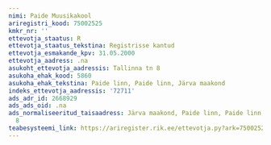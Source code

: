 ```yaml
---
nimi: Paide Muusikakool
ariregistri_kood: 75002525
kmkr_nr: ''
ettevotja_staatus: R
ettevotja_staatus_tekstina: Registrisse kantud
ettevotja_esmakande_kpv: 31.05.2000
ettevotja_aadress: .na
asukoht_ettevotja_aadressis: Tallinna tn 8
asukoha_ehak_kood: 5860
asukoha_ehak_tekstina: Paide linn, Paide linn, Järva maakond
indeks_ettevotja_aadressis: '72711'
ads_adr_id: 2668929
ads_ads_oid: .na
ads_normaliseeritud_taisaadress: Järva maakond, Paide linn, Paide linn, Tallinna tn
  8
teabesysteemi_link: https://ariregister.rik.ee/ettevotja.py?ark=75002525&ref=rekvisiidid
---
```

